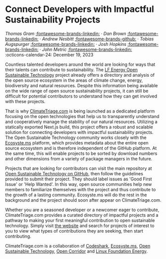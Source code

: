 # Connect Developers with Impactful Sustainability Projects

 _Thomas Gram_  [:fontawesome-brands-linkedin:](https://www.linkedin.com/in/thomasegebrandgram/) · _Dan Brown_ [:fontawesome-brands-linkedin:](https://www.linkedin.com/in/dbrownusc/) · _Andrew Nesbitt_ [:fontawesome-brands-github:](https://github.com/andrew) · _Tobias Augspurger_ [:fontawesome-brands-linkedin:](https://www.linkedin.com/in/tobias-augspurger/) · _Josh Hopkins_ [:fontawesome-brands-linkedin:](https://www.linkedin.com/in/hopkins-josh/) · _John Metric_
 [:fontawesome-brands-linkedin:](https://www.linkedin.com/in/jmertic/) <br>
:octicons-calendar-24: December 19, 2023

Countless talented developers around the world are looking for ways that their talents can contribute to sustainability. The [LF Energy Open Sustainable Technology](https://lfenergy.org/projects/open-sustainable-technology/) project already offers a directory and analysis of the open source ecosystem in the areas of climate change, energy, biodiversity and natural resources. Despite this information being available on the wide range of open source sustainability projects, it can still be difficult for potential contributors to understand how they can get involved with these projects.

That is why [ClimateTriage.com](https://climatetriage.com/) is being launched as a dedicated platform focusing on the open technologies that help us to transparently understand and cooperatively manage the stability of our natural resources. Utilizing a statically exported Next.js build, this project offers a robust and scalable solution for connecting developers with impactful sustainability projects. The Open Sustainable Technology community works closely with the [Ecosyste.ms](https://ecosyste.ms/) platform, which provides metadata about the entire open source ecosystem and is therefore independent of the GitHub platform. At the same time, this will enable projects to be sorted by download numbers and other dimensions from a variety of package managers in the future.

Projects that are looking for contributors can visit the main repository at [Open Sustainable Technology on GitHub](https://github.com/protontypes/open-sustainable-technology), then follow the guidelines provided to submit their project. They should label issues as 'Good First Issue' or 'Help Wanted'. In this way, open source communities help new members to familiarize themselves with the project and thus contribute to the growth of a lasting community. Ecosyste.ms will do the rest in the background and the project should soon after appear on ClimateTriage.com.

Whether you are a seasoned developer or a newcomer eager to contribute, ClimateTriage.com provides a curated directory of impactful projects and a pathway to making your first meaningful contribution to open sustainable technology. Simply visit [the website](https://climatetriage.com/) and search for projects of interest to you to view what types of contributions they are seeking, then start contributing.

ClimateTriage.com is a collaboration of [Codeshark](https://codeshark.net/), [Ecosyste.ms](https://ecosyste.ms/), [Open Sustainable Technology](https://opensustain.tech/), [Open Corridor](https://opencorridor.org/) and [Linux Foundation Energy](https://lfenergy.org/).
